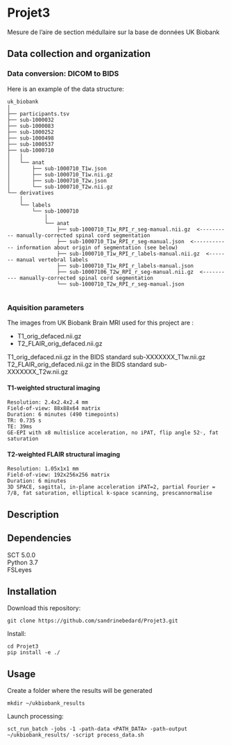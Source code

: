 # Projet3
Mesure de l’aire de section médullaire sur la base de données UK Biobank
## Data collection and organization
### Data conversion: DICOM to BIDS
Here is an example of the data structure:
~~~
uk_biobank
│
├── participants.tsv
├── sub-1000032
├── sub-1000083
├── sub-1000252
├── sub-1000498
├── sub-1000537
├── sub-1000710
│   │
│   └── anat
│       ├── sub-1000710_T1w.json
│       ├── sub-1000710_T1w.nii.gz
│       ├── sub-1000710_T2w.json
│       └── sub-1000710_T2w.nii.gz
└── derivatives
    │
    └── labels
        └── sub-1000710
            │
            └── anat
                ├── sub-1000710_T1w_RPI_r_seg-manual.nii.gz  <---------- manually-corrected spinal cord segmentation
                ├── sub-1000710_T1w_RPI_r_seg-manual.json  <------------ information about origin of segmentation (see below)
                ├── sub-1000710_T1w_RPI_r_labels-manual.nii.gz  <------- manual vertebral labels
                ├── sub-1000710_T1w_RPI_r_labels-manual.json
                ├── sub-10007106_T2w_RPI_r_seg-manual.nii.gz  <---------- manually-corrected spinal cord segmentation
                └── sub-1000710_T2w_RPI_r_seg-manual.json
 
~~~
### Aquisition parameters
The images from UK Biobank Brain MRI used for this project are :
 - T1_orig_defaced.nii.gz
 - T2_FLAIR_orig_defaced.nii.gz
 
 T1_orig_defaced.nii.gz in the BIDS standard sub-XXXXXXX_T1w.nii.gz
 T2_FLAIR_orig_defaced.nii.gz in the BIDS standard sub-XXXXXXX_T2w.nii.gz
#### T1-weighted structural imaging
    Resolution: 2.4x2.4x2.4 mm
    Field-of-view: 88x88x64 matrix
    Duration: 6 minutes (490 timepoints)
    TR: 0.735 s
    TE: 39ms
    GE-EPI with x8 multislice acceleration, no iPAT, flip angle 52◦, fat saturation
#### T2-weighted FLAIR structural imaging
    Resolution: 1.05x1x1 mm
    Field-of-view: 192x256x256 matrix
    Duration: 6 minutes
    3D SPACE, sagittal, in-plane acceleration iPAT=2, partial Fourier = 7/8, fat saturation, elliptical k-space scanning, prescannormalise

## Description

## Dependencies

SCT 5.0.0\
Python 3.7\
FSLeyes 

## Installation
Download this repository:
~~~
git clone https://github.com/sandrinebedard/Projet3.git
~~~
Install:
~~~
cd Projet3
pip install -e ./
~~~
## Usage
Create a folder where the results will be generated
~~~
mkdir ~/ukbiobank_results
~~~
Launch processing:
~~~
sct_run_batch -jobs -1 -path-data <PATH_DATA> -path-output ~/ukbiobank_results/ -script process_data.sh
~~~
